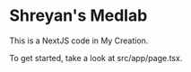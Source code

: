 # Shreyan's Medlab

This is a NextJS code in My Creation.

To get started, take a look at src/app/page.tsx.

